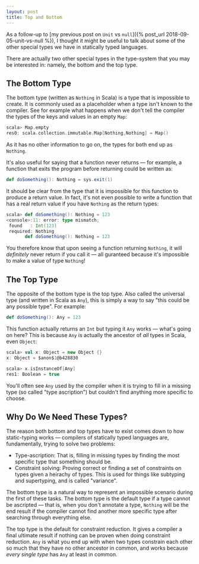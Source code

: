 ```yaml
---
layout: post
title: Top and Bottom
---
```


As a follow-up to [my previous post on `Unit` vs `null`]({% post_url 2018-09-05-unit-vs-null %}), I thought it might be useful to talk about some of the other special types we have in statically typed languages.

There are actually two other special types in the type-system that you may be interested in: namely, the bottom and the top type.

## The Bottom Type

The bottom type (written as `Nothing` in Scala) is a type that is impossible to create. It is commonly used as a placeholder when a type isn't known to the compiler. See for example what happens when we don't tell the compiler the types of the keys and values in an empty `Map`:

```scala
scala> Map.empty
res0: scala.collection.immutable.Map[Nothing,Nothing] = Map()
```

As it has no other information to go on, the types for both end up as `Nothing`.

It's also useful for saying that a function never returns — for example, a function that exits the program before returning could be written as:

```scala
def doSomething(): Nothing = sys.exit(1)
```

It should be clear from the type that it is impossible for this function to produce a return value. In fact, it's not even possible to write a function that has a real return value if you have `Nothing` as the return types:

```scala
scala> def doSomething(): Nothing = 123
<console>:11: error: type mismatch;
 found   : Int(123)
 required: Nothing
       def doSomething(): Nothing = 123
```

 You therefore know that upon seeing a function returning `Nothing`, it will _definitely_ never return if you call it — all guranteed because it's impossible to make a value of type `Nothing`!

## The Top Type

The opposite of the bottom type is the top type. Also called the universal type (and written in Scala as `Any`), this is simply a way to say "this could be any possible type". For example:

```scala
def doSomething(): Any = 123
```

This function actually returns an `Int` but typing it `Any` works — what's going on here? This is because `Any` is actually the ancestor of _all_ types in Scala, even `Object`:

```scala
scala> val x: Object = new Object {}
x: Object = $anon$1@b428830

scala> x.isInstanceOf[Any]
res1: Boolean = true
```

 You'll often see `Any` used by the compiler when it is trying to fill in a missing type (so called "type ascription") but couldn't find anything more specific to choose.

## Why Do We Need These Types?

The reason both bottom and top types have to exist comes down to how static-typing works — compilers of statically typed languages are, fundamentally, trying to solve two problems:

* Type-ascription: That is, filling in missing types by finding the most specific type that something should be.
* Constraint solving: Proving correct or finding a set of constraints on types given a heirachy of types. This is used for things like subtyping and supertyping, and is called "variance".

The bottom type is a natural way to represent an impossible scenario during the first of these tasks. The bottom type is the default type if a type cannot be ascripted — that is, when you don't annotate a type, `Nothing` will be the end result if the compiler cannot find another more specific type after searching through everything else.

The top type is the default for constraint reduction. It gives a compiler a final ultimate result if nothing can be proven when doing constraint reduction. `Any` is what you end up with when two types constrain each other so much that they have no other ancestor in common, and works because _every single type_ has `Any` at least in common.
